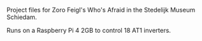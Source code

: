 Project files for Zoro Feigl's Who's Afraid in the Stedelijk Museum Schiedam. 

Runs on a Raspberry Pi 4 2GB to control 18 AT1 inverters. 
